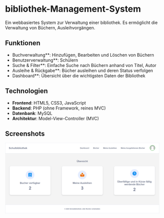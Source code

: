 #  bibliothek-Management-System

Ein webbasiertes System zur Verwaltung einer bibliothek. Es ermöglicht die Verwaltung von Büchern, Ausleihvorgängen.

##  Funktionen

-  Buchverwaltung**: Hinzufügen, Bearbeiten und Löschen von Büchern  
-  Benutzerverwaltung**: Schülern   
-  Suche & Filter**: Einfache Suche nach Büchern anhand von Titel, Autor   
- Ausleihe & Rückgabe**: Bücher ausleihen und deren Status verfolgen  
- Dashboard**: Übersicht über die wichtigsten Daten der Bibliothek  

## Technologien

- **Frontend**: HTML5, CSS3, JavaScript  
- **Backend**: PHP (ohne Framework, reines MVC)  
- **Datenbank**: MySQL  
- **Architektur**: Model-View-Controller (MVC) 

## Screenshots
![Dashboard Screenshot](screenshot/dashboard.png)  

